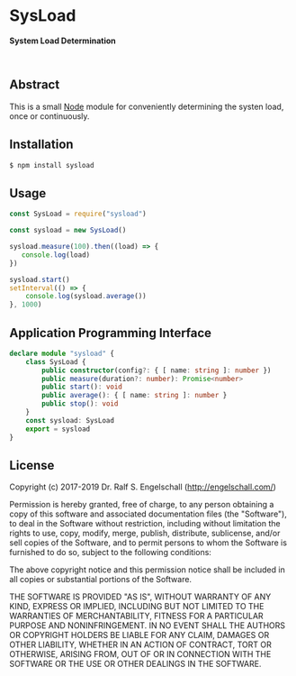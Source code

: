 
SysLoad
=======

**System Load Determination**

<p/>
<img src="https://nodei.co/npm/sysload.png?downloads=true&stars=true" alt=""/>

<p/>
<img src="https://david-dm.org/rse/sysload.png" alt=""/>

Abstract
--------

This is a small [Node](https://nodejs.org/) module for conveniently
determining the systen load, once or continuously.

Installation
------------

```sh
$ npm install sysload
```

Usage
-----

```js
const SysLoad = require("sysload")

const sysload = new SysLoad()

sysload.measure(100).then((load) => {
   console.log(load)
})

sysload.start()
setInterval(() => {
    console.log(sysload.average())
}, 1000)
```

Application Programming Interface
---------------------------------

```ts
declare module "sysload" {
    class SysLoad {
        public constructor(config?: { [ name: string ]: number })
        public measure(duration?: number): Promise<number>
        public start(): void
        public average(): { [ name: string ]: number }
        public stop(): void
    }
    const sysload: SysLoad
    export = sysload
}
```

License
-------

Copyright (c) 2017-2019 Dr. Ralf S. Engelschall (http://engelschall.com/)

Permission is hereby granted, free of charge, to any person obtaining
a copy of this software and associated documentation files (the
"Software"), to deal in the Software without restriction, including
without limitation the rights to use, copy, modify, merge, publish,
distribute, sublicense, and/or sell copies of the Software, and to
permit persons to whom the Software is furnished to do so, subject to
the following conditions:

The above copyright notice and this permission notice shall be included
in all copies or substantial portions of the Software.

THE SOFTWARE IS PROVIDED "AS IS", WITHOUT WARRANTY OF ANY KIND,
EXPRESS OR IMPLIED, INCLUDING BUT NOT LIMITED TO THE WARRANTIES OF
MERCHANTABILITY, FITNESS FOR A PARTICULAR PURPOSE AND NONINFRINGEMENT.
IN NO EVENT SHALL THE AUTHORS OR COPYRIGHT HOLDERS BE LIABLE FOR ANY
CLAIM, DAMAGES OR OTHER LIABILITY, WHETHER IN AN ACTION OF CONTRACT,
TORT OR OTHERWISE, ARISING FROM, OUT OF OR IN CONNECTION WITH THE
SOFTWARE OR THE USE OR OTHER DEALINGS IN THE SOFTWARE.

